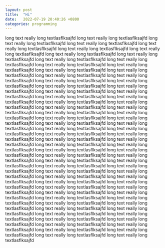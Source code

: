 ```yaml
---
layout: post
title:  "Hi"
date:   2022-07-19 20:40:26 +0800
categories: programming
---
```


long text really long textlasflksajfd
long text really long textlasflksajfd
long text really long textlasflksajfd
long text really long textlasflksajfd
long text really long textlasflksajfd
long text really long textlasflksajfd
long text really long textlasflksajfd
long text really long textlasflksajfd
long text really long textlasflksajfd
long text really long textlasflksajfd
long text really long textlasflksajfd
long text really long textlasflksajfd
long text really long textlasflksajfd
long text really long textlasflksajfd
long text really long textlasflksajfd
long text really long textlasflksajfd
long text really long textlasflksajfd
long text really long textlasflksajfd
long text really long textlasflksajfd
long text really long textlasflksajfd
long text really long textlasflksajfd
long text really long textlasflksajfd
long text really long textlasflksajfd
long text really long textlasflksajfd
long text really long textlasflksajfd
long text really long textlasflksajfd
long text really long textlasflksajfd
long text really long textlasflksajfd
long text really long textlasflksajfd
long text really long textlasflksajfd
long text really long textlasflksajfd
long text really long textlasflksajfd
long text really long textlasflksajfd
long text really long textlasflksajfd
long text really long textlasflksajfd
long text really long textlasflksajfd
long text really long textlasflksajfd
long text really long textlasflksajfd
long text really long textlasflksajfd
long text really long textlasflksajfd
long text really long textlasflksajfd
long text really long textlasflksajfd
long text really long textlasflksajfd
long text really long textlasflksajfd
long text really long textlasflksajfd
long text really long textlasflksajfd
long text really long textlasflksajfd
long text really long textlasflksajfd
long text really long textlasflksajfd
long text really long textlasflksajfd
long text really long textlasflksajfd
long text really long textlasflksajfd
long text really long textlasflksajfd
long text really long textlasflksajfd
long text really long textlasflksajfd
long text really long textlasflksajfd
long text really long textlasflksajfd
long text really long textlasflksajfd
long text really long textlasflksajfd
long text really long textlasflksajfd
long text really long textlasflksajfd
long text really long textlasflksajfd
long text really long textlasflksajfd
long text really long textlasflksajfd
long text really long textlasflksajfd
long text really long textlasflksajfd
long text really long textlasflksajfd
long text really long textlasflksajfd
long text really long textlasflksajfd
long text really long textlasflksajfd
long text really long textlasflksajfd
long text really long textlasflksajfd
long text really long textlasflksajfd
long text really long textlasflksajfd
long text really long textlasflksajfd
long text really long textlasflksajfd
long text really long textlasflksajfd
